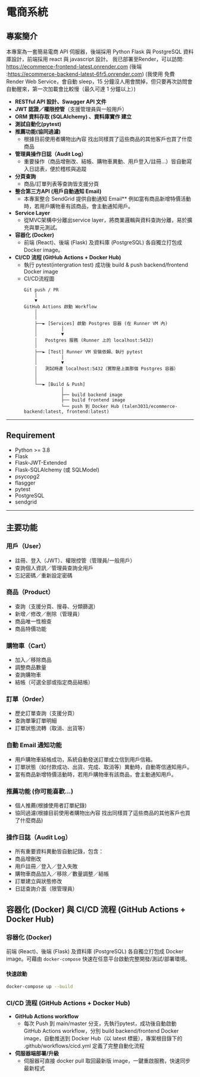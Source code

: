 # 電商系統

## 專案簡介
本專案為一套簡易電商 API 伺服器，後端採用 Python Flask 與 PostgreSQL 資料庫設計，前端採用 react 與 javascript 設計。
我已部署至Render，可以訪問:
https://ecommerce-frontend-latest.onrender.com (後端 :https://ecommerce-backend-latest-6fr5.onrender.com)
(我使用 免費 Render Web Service，會自動 sleep，15 分鐘沒人用會關掉，但只要再次訪問會自動醒來，第一次加載會比較慢（最久可達 1 分鐘以上）)
- **RESTful API 設計、Swagger API 文件**
- **JWT 認證／權限控管**（支援管理員與一般用戶）
- **ORM 資料存取 (SQLAlchemy) 、資料庫實作 建立**
- **測試自動化(pytest)**
- **推薦功能(協同過濾)**
  - 根據目前使用者購物出內容 找出同樣買了這些商品的其他客戶也買了什麼商品
- **管理員操作日誌（Audit Log）**
  - 重要操作（商品增刪改、結帳、購物車異動、用戶登入/註冊...）皆自動寫入日誌表，便於稽核與追蹤
- **分頁查詢**
  - 商品/訂單列表等查詢皆支援分頁
- **整合第三方API (用戶自動通知 Email)**
  - 本專案整合 SendGrid 提供自動通知 Email** 例如當有商品新增特價活動時，若用戶購物車有該商品，會主動通知用戶。
- **Service Layer**
  - 從MVC架構中分離出service layer，將商業邏輯與資料查詢分離，易於擴充與單元測試。 
- **容器化 (Docker)**
  - 前端 (React)、後端 (Flask) 及資料庫 (PostgreSQL) 各自獨立打包成 Docker image。
- **CI/CD 流程 (GitHub Actions + Docker Hub)**
  - 執行 pytest(intergration test) 成功後 build & push backend/frontend Docker image
  - CI/CD流程圖
    ```text
    Git push / PR
        │
        ▼
    GitHub Actions 啟動 Workflow
        │
        │
        ├──► [Services] 啟動 Postgres 容器 (在 Runner VM 內)
        │         │
        │         ▼
        │   Postgres 服務 (Runner 上的 localhost:5432)
        │
        ├──► [Test] Runner VM 安裝依賴、執行 pytest
        │         │
        │         ▼
        │   測試時連 localhost:5432（實際是上面那個 Postgres 容器）
        │
        │
        └──► [Build & Push] 
                  │
                  ├── build backend image
                  ├── build frontend image
                  └── push 到 Docker Hub (talen3031/ecommerce-backend:latest, frontend:latest)
    ```
---

## Requirement

- Python >= 3.8
- Flask
- Flask-JWT-Extended
- Flask-SQLAlchemy (或 SQLModel)
- psycopg2
- flasgger
- pytest
- PostgreSQL
- sendgrid
---

## 主要功能

### 用戶（User）
  - 註冊、登入（JWT）、權限控管（管理員/一般用戶）
  - 查詢個人資訊／管理員查詢全用戶
  - 忘記密碼／重新設定密碼

### 商品（Product）
  - 查詢（支援分頁、搜尋、分類篩選）
  - 新增／修改／刪除（管理員）
  - 商品唯一性檢查
  - 商品特價功能

### 購物車（Cart）
  - 加入／移除商品
  - 調整商品數量
  - 查詢購物車
  - 結帳（可選全部或指定商品結帳）

### 訂單（Order）
  - 歷史訂單查詢（支援分頁）
  - 查詢單筆訂單明細
  - 訂單狀態流轉（取消、出貨等）

### 自動 Email 通知功能
  - 用戶購物車結帳成功，系統自動發送訂單成立信到用戶信箱。
  - 訂單狀態（如付款成功、出貨、完成、取消等）異動時，自動寄信通知用戶。 
  - 當有商品新增特價活動時，若用戶購物車有該商品，會主動通知用戶。

### 推薦功能 (你可能喜歡...)
  - 個人推薦(根據使用者訂單紀錄)
  - 協同過濾(根據目前使用者購物出內容 找出同樣買了這些商品的其他客戶也買了什麼商品)

### 操作日誌（Audit Log）
  - 所有重要資料異動皆自動記錄，包含：
  - 商品增刪改
  - 用戶註冊／登入／登入失敗
  - 購物車商品加入／移除／數量調整／結帳
  - 訂單建立與狀態修改
  - 日誌查詢介面（限管理員）

## 容器化 (Docker) 與 CI/CD 流程 (GitHub Actions + Docker Hub)

### 容器化 (Docker)

前端 (React)、後端 (Flask) 及資料庫 (PostgreSQL) 各自獨立打包成 Docker image。可藉由 `docker-compose` 快速在任意平台啟動完整開發/測試/部署環境。

#### 快速啟動

```bash
docker-compose up --build
```

###  CI/CD 流程 (GitHub Actions + Docker Hub)
- **GitHub Actions workflow**
  - 每次 Push 到 main/master 分支，先執行pytest，成功後自動啟動 GitHub Actions workflow，分別 build backend/frontend Docker image，自動推送到 Docker Hub（以 latest 標籤），專案根目錄下的 .github/workflows/cicd.yml 定義了完整自動化流程
- **伺服器端部署/升級**
  - 伺服器可直接 docker pull 取回最新版 image，一鍵重啟服務，快速同步最新程式

